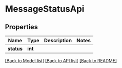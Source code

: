 # MessageStatusApi

## Properties
Name | Type | Description | Notes
------------ | ------------- | ------------- | -------------
**status** | **int** |  | 

[[Back to Model list]](../../README.md#documentation-for-models) [[Back to API list]](../../README.md#documentation-for-api-endpoints) [[Back to README]](../../README.md)

